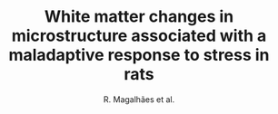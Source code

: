 ---
cat: gaia
subcat: signature
bestof: false
author: R. Magalhães et al.
title: White matter changes in microstructure associated with a maladaptive response to stress in rats
journal: Translational Psychiatry
year: 2017
type: article
doi: 10.1038/tp.2016.283
---